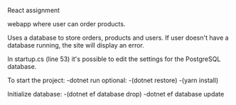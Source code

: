 React assignment

webapp where user can order products.

Uses a database to store orders, products and users.
If user doesn't have a database running, the site will display an error.

In startup.cs (line 53) it's possible to edit the settings for the PostgreSQL database.

To start the project:
-dotnet run
    optional:
    -(dotnet restore)
    -(yarn install)

Initialize database:
-(dotnet ef database drop)
-dotnet ef database update
